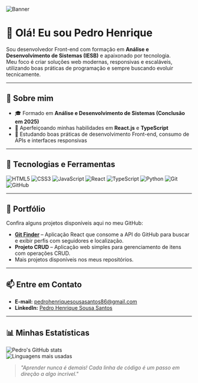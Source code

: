 ![Banner](https://img.shields.io/badge/Pedro%20Henrique%20Sousa%20Santos-Desenvolvedor%20Front--end-blueviolet?style=for-the-badge)

# 👋 Olá! Eu sou Pedro Henrique  

Sou desenvolvedor Front-end com formação em **Análise e Desenvolvimento de Sistemas (IESB)** e apaixonado por tecnologia.  
Meu foco é criar soluções web modernas, responsivas e escaláveis, utilizando boas práticas de programação e sempre buscando evoluir tecnicamente.

---

## 🌟 Sobre mim
- 🎓 Formado em **Análise e Desenvolvimento de Sistemas (Conclusão em 2025)**  
- 💼 Aperfeiçoando minhas habilidades em **React.js** e **TypeScript**  
- 📖 Estudando boas práticas de desenvolvimento Front-end, consumo de APIs e interfaces responsivas  

---

## 🚀 Tecnologias e Ferramentas
![HTML5](https://img.shields.io/badge/HTML5-E34F26?style=for-the-badge&logo=html5&logoColor=white)
![CSS3](https://img.shields.io/badge/CSS3-1572B6?style=for-the-badge&logo=css3&logoColor=white)
![JavaScript](https://img.shields.io/badge/JavaScript-F7DF1E?style=for-the-badge&logo=javascript&logoColor=black)
![React](https://img.shields.io/badge/React-61DAFB?style=for-the-badge&logo=react&logoColor=black)
![TypeScript](https://img.shields.io/badge/TypeScript-3178C6?style=for-the-badge&logo=typescript&logoColor=white)
![Python](https://img.shields.io/badge/Python-3776AB?style=for-the-badge&logo=python&logoColor=white)
![Git](https://img.shields.io/badge/Git-F05032?style=for-the-badge&logo=git&logoColor=white)
![GitHub](https://img.shields.io/badge/GitHub-181717?style=for-the-badge&logo=github&logoColor=white)

---

## 📂 Portfólio
Confira alguns projetos disponíveis aqui no meu GitHub:  
- **[Git Finder](https://github.com/pedroszh/Git-Finder)** – Aplicação React que consome a API do GitHub para buscar e exibir perfis com seguidores e localização.  
- **Projeto CRUD** – Aplicação web simples para gerenciamento de itens com operações CRUD.  
- Mais projetos disponíveis nos meus repositórios.

---

## 📫 Entre em Contato
- **E-mail:** pedrohenriquesousasantos86@gmail.com  
- **LinkedIn:** [Pedro Henrique Sousa Santos](https://www.linkedin.com/in/pedro-henrique-sousa-santos/)  

---

## 📊 Minhas Estatísticas
![Pedro's GitHub stats](https://github-readme-stats.vercel.app/api?username=pedroszh&show_icons=true&theme=dracula)  
![Linguagens mais usadas](https://github-readme-stats.vercel.app/api/top-langs/?username=pedroszh&layout=compact&theme=dracula)

> *"Aprender nunca é demais! Cada linha de código é um passo em direção a algo incrível."*
